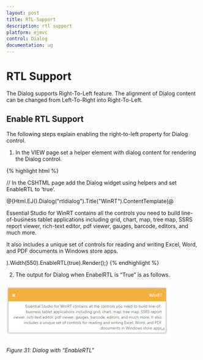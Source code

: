 ```yaml
---
layout: post
title: RTL-Support
description: rtl support
platform: ejmvc
control: Dialog
documentation: ug
---
```


# RTL Support

The Dialog supports Right-To-Left feature. The alignment of Dialog content can be changed from Left-To-Right into Right-To-Left.

## Enable RTL Support

The following steps explain enabling the right-to-left property for Dialog control.

1. In the VIEW page set a helper element with dialog content for rendering the Dialog control. 





{% highlight html %}

// In the CSHTML page add the Dialog widget using helpers and set EnableRTL to ‘true’. 



@{Html.EJ().Dialog("rtldialog").Title("WinRT").ContentTemplate(@<div>

Essential Studio for WinRT contains all the controls you need to build line-of-business tablet applications <span>including grid, chart, map, tree map, SSRS report viewer, rich-text editor, pdf viewer, gauges, barcode, editors, and much more.</span>

It also includes a unique set of controls for reading and writing Excel, Word, and PDF documents in Windows store apps.</div>).Width(550).EnableRTL(true).Render();}
{% endhighlight %}




2. The output for Dialog when EnabelRTL is “True” is as follows.

![C:/Users/Gopal Lakshmanan/Desktop/dialog concept and features/rtl.PNG](RTL-Support_images/RTL-Support_img1.png)



_Figure 31: Dialog with “EnableRTL"_

